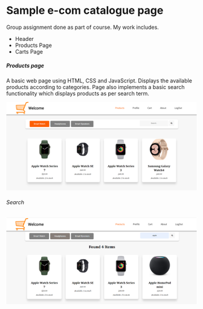 # Sample e-com catalogue page
Group assignment done as part of course. My work includes. <br>
* Header 
* Products Page 
* Carts Page
##### Products page 

A basic web page using HTML, CSS and JavaScript. Displays the available products according to categories. Page also implements a basic search functionality which displays products as per search term.

![Product Page](Images/product-img.PNG?raw=true "Product Page")
<br>

###### Search
![Product Page](Images/search-img.PNG?raw=true "Search")


